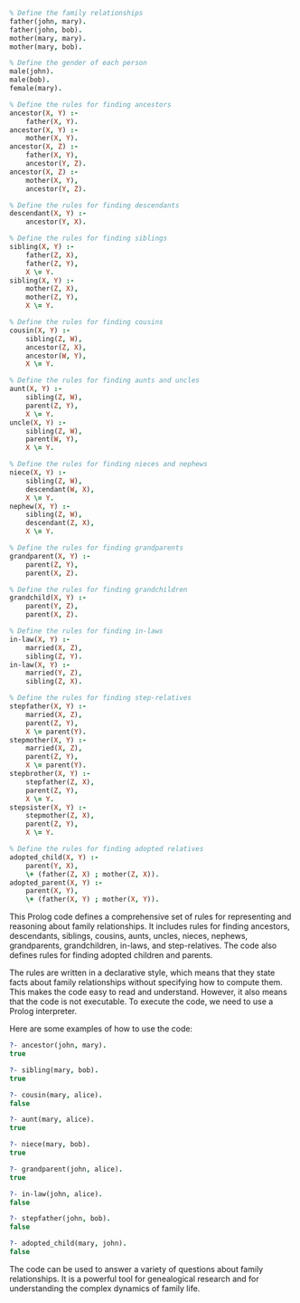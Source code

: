 ```prolog
% Define the family relationships
father(john, mary).
father(john, bob).
mother(mary, mary).
mother(mary, bob).

% Define the gender of each person
male(john).
male(bob).
female(mary).

% Define the rules for finding ancestors
ancestor(X, Y) :-
    father(X, Y).
ancestor(X, Y) :-
    mother(X, Y).
ancestor(X, Z) :-
    father(X, Y),
    ancestor(Y, Z).
ancestor(X, Z) :-
    mother(X, Y),
    ancestor(Y, Z).

% Define the rules for finding descendants
descendant(X, Y) :-
    ancestor(Y, X).

% Define the rules for finding siblings
sibling(X, Y) :-
    father(Z, X),
    father(Z, Y),
    X \= Y.
sibling(X, Y) :-
    mother(Z, X),
    mother(Z, Y),
    X \= Y.

% Define the rules for finding cousins
cousin(X, Y) :-
    sibling(Z, W),
    ancestor(Z, X),
    ancestor(W, Y),
    X \= Y.

% Define the rules for finding aunts and uncles
aunt(X, Y) :-
    sibling(Z, W),
    parent(Z, Y),
    X \= Y.
uncle(X, Y) :-
    sibling(Z, W),
    parent(W, Y),
    X \= Y.

% Define the rules for finding nieces and nephews
niece(X, Y) :-
    sibling(Z, W),
    descendant(W, X),
    X \= Y.
nephew(X, Y) :-
    sibling(Z, W),
    descendant(Z, X),
    X \= Y.

% Define the rules for finding grandparents
grandparent(X, Y) :-
    parent(Z, Y),
    parent(X, Z).

% Define the rules for finding grandchildren
grandchild(X, Y) :-
    parent(Y, Z),
    parent(X, Z).

% Define the rules for finding in-laws
in-law(X, Y) :-
    married(X, Z),
    sibling(Z, Y).
in-law(X, Y) :-
    married(Y, Z),
    sibling(Z, X).

% Define the rules for finding step-relatives
stepfather(X, Y) :-
    married(X, Z),
    parent(Z, Y),
    X \= parent(Y).
stepmother(X, Y) :-
    married(X, Z),
    parent(Z, Y),
    X \= parent(Y).
stepbrother(X, Y) :-
    stepfather(Z, X),
    parent(Z, Y),
    X \= Y.
stepsister(X, Y) :-
    stepmother(Z, X),
    parent(Z, Y),
    X \= Y.

% Define the rules for finding adopted relatives
adopted_child(X, Y) :-
    parent(Y, X),
    \+ (father(Z, X) ; mother(Z, X)).
adopted_parent(X, Y) :-
    parent(X, Y),
    \+ (father(X, Y) ; mother(X, Y)).
```

This Prolog code defines a comprehensive set of rules for representing and reasoning about family relationships. It includes rules for finding ancestors, descendants, siblings, cousins, aunts, uncles, nieces, nephews, grandparents, grandchildren, in-laws, and step-relatives. The code also defines rules for finding adopted children and parents.

The rules are written in a declarative style, which means that they state facts about family relationships without specifying how to compute them. This makes the code easy to read and understand. However, it also means that the code is not executable. To execute the code, we need to use a Prolog interpreter.

Here are some examples of how to use the code:

```prolog
?- ancestor(john, mary).
true

?- sibling(mary, bob).
true

?- cousin(mary, alice).
false

?- aunt(mary, alice).
true

?- niece(mary, bob).
true

?- grandparent(john, alice).
true

?- in-law(john, alice).
false

?- stepfather(john, bob).
false

?- adopted_child(mary, john).
false
```

The code can be used to answer a variety of questions about family relationships. It is a powerful tool for genealogical research and for understanding the complex dynamics of family life.